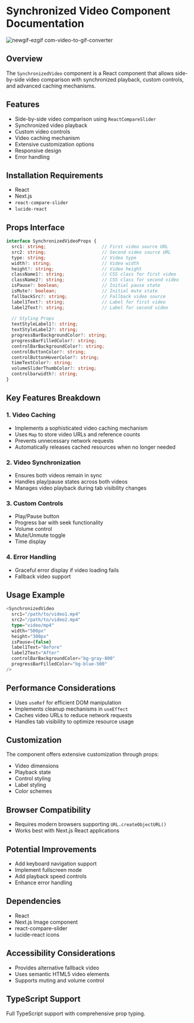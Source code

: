 # Synchronized Video Component Documentation

![newgif-ezgif com-video-to-gif-converter](https://github.com/user-attachments/assets/e7fa3178-196d-4c74-b97f-c71842ac5cfa)



## Overview
The `SynchronizedVideo` component is a React component that allows side-by-side video comparison with synchronized playback, custom controls, and advanced caching mechanisms.

## Features
- Side-by-side video comparison using `ReactCompareSlider`
- Synchronized video playback
- Custom video controls
- Video caching mechanism
- Extensive customization options
- Responsive design
- Error handling

## Installation Requirements
- React
- Next.js
- `react-compare-slider`
- `lucide-react`

## Props Interface
```typescript
interface SynchronizedVideoProps {
  src1: string;                     // First video source URL
  src2: string;                     // Second video source URL
  type: string;                     // Video type
  width?: string;                   // Video width
  height?: string;                  // Video height
  className1?: string;              // CSS class for first video
  className2?: string;              // CSS class for second video
  isPause?: boolean;                // Initial pause state
  isMute?: boolean;                 // Initial mute state
  fallbackSrc?: string;             // Fallback video source
  label1Text?: string;              // Label for first video
  label2Text?: string;              // Label for second video
  
  // Styling Props
  textStyleLabel1?: string;
  textStyleLabel2?: string;
  progressBarBackgroundColor?: string;
  progressBarFilledColor?: string;
  controlBarBackgroundColor?: string;
  controlButtonColor?: string;
  controlButtonHoverColor?: string;
  timeTextColor?: string;
  volumeSliderThumbColor?: string;
  controlbarwidth?: string;
}
```

## Key Features Breakdown

### 1. Video Caching
- Implements a sophisticated video caching mechanism
- Uses `Map` to store video URLs and reference counts
- Prevents unnecessary network requests
- Automatically releases cached resources when no longer needed

### 2. Video Synchronization
- Ensures both videos remain in sync
- Handles play/pause states across both videos
- Manages video playback during tab visibility changes

### 3. Custom Controls
- Play/Pause button
- Progress bar with seek functionality
- Volume control
- Mute/Unmute toggle
- Time display

### 4. Error Handling
- Graceful error display if video loading fails
- Fallback video support

## Usage Example
```typescript
<SynchronizedVideo 
  src1="/path/to/video1.mp4"
  src2="/path/to/video2.mp4"
  type="video/mp4"
  width="500px"
  height="300px"
  isPause={false}
  label1Text="Before"
  label2Text="After"
  controlBarBackgroundColor="bg-gray-800"
  progressBarFilledColor="bg-blue-500"
/>
```

## Performance Considerations
- Uses `useRef` for efficient DOM manipulation
- Implements cleanup mechanisms in `useEffect`
- Caches video URLs to reduce network requests
- Handles tab visibility to optimize resource usage

## Customization
The component offers extensive customization through props:
- Video dimensions
- Playback state
- Control styling
- Label styling
- Color schemes

## Browser Compatibility
- Requires modern browsers supporting `URL.createObjectURL()`
- Works best with Next.js React applications

## Potential Improvements
- Add keyboard navigation support
- Implement fullscreen mode
- Add playback speed controls
- Enhance error handling

## Dependencies
- React
- Next.js Image component
- react-compare-slider
- lucide-react icons

## Accessibility Considerations
- Provides alternative fallback video
- Uses semantic HTML5 video elements
- Supports muting and volume control

## TypeScript Support
Full TypeScript support with comprehensive prop typing.
